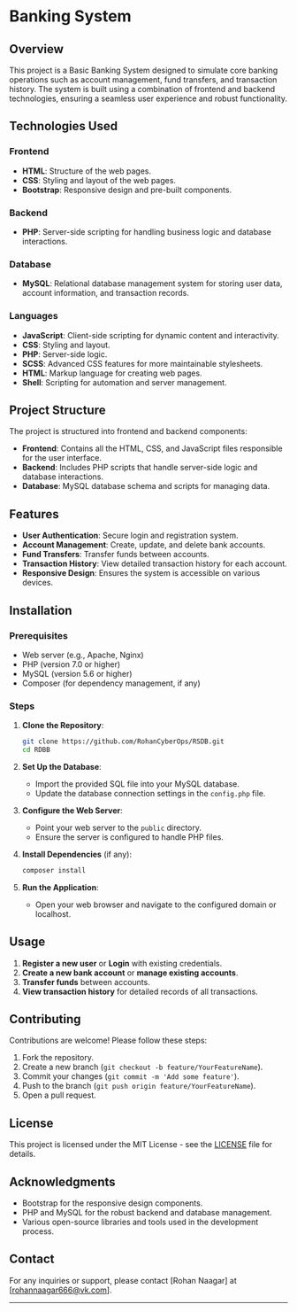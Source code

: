# Banking System

## Overview
This project is a Basic Banking System designed to simulate core banking operations such as account management, fund transfers, and transaction history. The system is built using a combination of frontend and backend technologies, ensuring a seamless user experience and robust functionality.

## Technologies Used

### Frontend
- **HTML**: Structure of the web pages.
- **CSS**: Styling and layout of the web pages.
- **Bootstrap**: Responsive design and pre-built components.

### Backend
- **PHP**: Server-side scripting for handling business logic and database interactions.

### Database
- **MySQL**: Relational database management system for storing user data, account information, and transaction records.

### Languages
- **JavaScript**: Client-side scripting for dynamic content and interactivity.
- **CSS**: Styling and layout.
- **PHP**: Server-side logic.
- **SCSS**: Advanced CSS features for more maintainable stylesheets.
- **HTML**: Markup language for creating web pages.
- **Shell**: Scripting for automation and server management.

## Project Structure
The project is structured into frontend and backend components:

- **Frontend**: Contains all the HTML, CSS, and JavaScript files responsible for the user interface.
- **Backend**: Includes PHP scripts that handle server-side logic and database interactions.
- **Database**: MySQL database schema and scripts for managing data.

## Features
- **User Authentication**: Secure login and registration system.
- **Account Management**: Create, update, and delete bank accounts.
- **Fund Transfers**: Transfer funds between accounts.
- **Transaction History**: View detailed transaction history for each account.
- **Responsive Design**: Ensures the system is accessible on various devices.

## Installation

### Prerequisites
- Web server (e.g., Apache, Nginx)
- PHP (version 7.0 or higher)
- MySQL (version 5.6 or higher)
- Composer (for dependency management, if any)

### Steps
1. **Clone the Repository**:
   ```bash
   git clone https://github.com/RohanCyberOps/RSDB.git
   cd RDBB
   ```

2. **Set Up the Database**:
   - Import the provided SQL file into your MySQL database.
   - Update the database connection settings in the `config.php` file.

3. **Configure the Web Server**:
   - Point your web server to the `public` directory.
   - Ensure the server is configured to handle PHP files.

4. **Install Dependencies** (if any):
   ```bash
   composer install
   ```

5. **Run the Application**:
   - Open your web browser and navigate to the configured domain or localhost.

## Usage
1. **Register a new user** or **Login** with existing credentials.
2. **Create a new bank account** or **manage existing accounts**.
3. **Transfer funds** between accounts.
4. **View transaction history** for detailed records of all transactions.

## Contributing
Contributions are welcome! Please follow these steps:
1. Fork the repository.
2. Create a new branch (`git checkout -b feature/YourFeatureName`).
3. Commit your changes (`git commit -m 'Add some feature'`).
4. Push to the branch (`git push origin feature/YourFeatureName`).
5. Open a pull request.

## License
This project is licensed under the MIT License - see the [LICENSE](LICENSE) file for details.

## Acknowledgments
- Bootstrap for the responsive design components.
- PHP and MySQL for the robust backend and database management.
- Various open-source libraries and tools used in the development process.

## Contact
For any inquiries or support, please contact [Rohan Naagar] at [rohannaagar666@vk.com].

---
